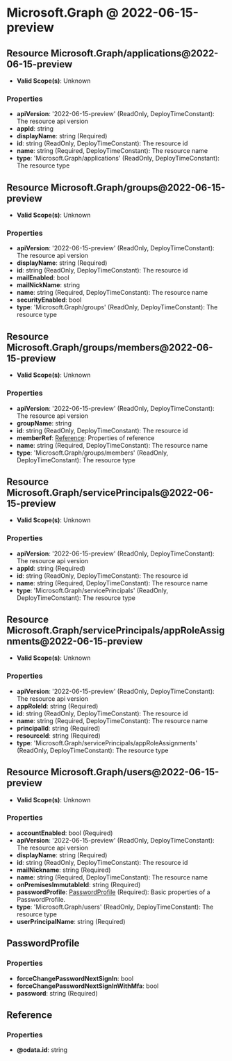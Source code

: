 # Microsoft.Graph @ 2022-06-15-preview

## Resource Microsoft.Graph/applications@2022-06-15-preview
* **Valid Scope(s)**: Unknown
### Properties
* **apiVersion**: '2022-06-15-preview' (ReadOnly, DeployTimeConstant): The resource api version
* **appId**: string
* **displayName**: string (Required)
* **id**: string (ReadOnly, DeployTimeConstant): The resource id
* **name**: string (Required, DeployTimeConstant): The resource name
* **type**: 'Microsoft.Graph/applications' (ReadOnly, DeployTimeConstant): The resource type

## Resource Microsoft.Graph/groups@2022-06-15-preview
* **Valid Scope(s)**: Unknown
### Properties
* **apiVersion**: '2022-06-15-preview' (ReadOnly, DeployTimeConstant): The resource api version
* **displayName**: string (Required)
* **id**: string (ReadOnly, DeployTimeConstant): The resource id
* **mailEnabled**: bool
* **mailNickName**: string
* **name**: string (Required, DeployTimeConstant): The resource name
* **securityEnabled**: bool
* **type**: 'Microsoft.Graph/groups' (ReadOnly, DeployTimeConstant): The resource type

## Resource Microsoft.Graph/groups/members@2022-06-15-preview
* **Valid Scope(s)**: Unknown
### Properties
* **apiVersion**: '2022-06-15-preview' (ReadOnly, DeployTimeConstant): The resource api version
* **groupName**: string
* **id**: string (ReadOnly, DeployTimeConstant): The resource id
* **memberRef**: [Reference](#reference): Properties of reference
* **name**: string (Required, DeployTimeConstant): The resource name
* **type**: 'Microsoft.Graph/groups/members' (ReadOnly, DeployTimeConstant): The resource type

## Resource Microsoft.Graph/servicePrincipals@2022-06-15-preview
* **Valid Scope(s)**: Unknown
### Properties
* **apiVersion**: '2022-06-15-preview' (ReadOnly, DeployTimeConstant): The resource api version
* **appId**: string (Required)
* **id**: string (ReadOnly, DeployTimeConstant): The resource id
* **name**: string (Required, DeployTimeConstant): The resource name
* **type**: 'Microsoft.Graph/servicePrincipals' (ReadOnly, DeployTimeConstant): The resource type

## Resource Microsoft.Graph/servicePrincipals/appRoleAssignments@2022-06-15-preview
* **Valid Scope(s)**: Unknown
### Properties
* **apiVersion**: '2022-06-15-preview' (ReadOnly, DeployTimeConstant): The resource api version
* **appRoleId**: string (Required)
* **id**: string (ReadOnly, DeployTimeConstant): The resource id
* **name**: string (Required, DeployTimeConstant): The resource name
* **principalId**: string (Required)
* **resourceId**: string (Required)
* **type**: 'Microsoft.Graph/servicePrincipals/appRoleAssignments' (ReadOnly, DeployTimeConstant): The resource type

## Resource Microsoft.Graph/users@2022-06-15-preview
* **Valid Scope(s)**: Unknown
### Properties
* **accountEnabled**: bool (Required)
* **apiVersion**: '2022-06-15-preview' (ReadOnly, DeployTimeConstant): The resource api version
* **displayName**: string (Required)
* **id**: string (ReadOnly, DeployTimeConstant): The resource id
* **mailNickname**: string (Required)
* **name**: string (Required, DeployTimeConstant): The resource name
* **onPremisesImmutableId**: string (Required)
* **passwordProfile**: [PasswordProfile](#passwordprofile) (Required): Basic properties of a PasswordProfile.
* **type**: 'Microsoft.Graph/users' (ReadOnly, DeployTimeConstant): The resource type
* **userPrincipalName**: string (Required)

## PasswordProfile
### Properties
* **forceChangePasswordNextSignIn**: bool
* **forceChangePasswordNextSignInWithMfa**: bool
* **password**: string (Required)

## Reference
### Properties
* **@odata.id**: string

